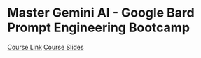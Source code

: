 # Master Gemini AI - Google Bard Prompt Engineering Bootcamp

[Course Link](https://www.udemy.com/course/master-gemini-ai-google-bard-prompt-engineering-bootcamp/)
[Course Slides](https://docs.google.com/presentation/d/e/2PACX-1vRzLOgE_lxxf8bvQe4u3td13DtUkhw5DtZZxTvms6kw0R1OiYtK40ouu8qdu8pj2bZlIsTQ4YYVVRrp/pub?start=false&loop=false&delayms=3000)